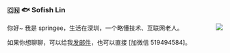 ### :cn: :fish: Sofish Lin

<img align="right" src="https://github-readme-stats.vercel.app/api?username=springee&show_icons=true&icon_color=0366d6&text_color=24292e&bg_color=ffffff&hide_title=true" />

你好~ 我是 springee，生活在深圳，一个略懂技术、互联网老人。

如果你想聊聊，可以给我[发邮件](mailto:jslichun@sina.com)，也可以直接 [加微信 519494584]。
